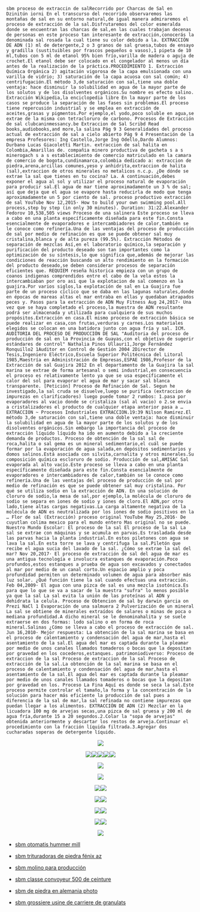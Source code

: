 
```
sbm proceso de extraccin de salRecorrido por Charcas de Sal en Dzinitún iorni En el transcurso del recorrido observaremos las montañas de sal en su entorno natural,de igual manera admiraremos el proceso de extracción de la sal.Disfrutaremos del color esmeralda donde se encuentran las charcas de sal,en las cuales trabajan decenas de personas en este proceso tan interesante de extracción,conocerás la denominada sal rosada la cual tiene su color debido a la. EXTRACCIÓN DE ADN (1) ml de detergente,2 o 3 granos de sal gruesa,tubos de ensayo y gradilla (sustituibles por frascos pequeños o vasos),1 pipeta de 10 ml,tubos con 5 ml de etanol 95% bien frío,varilla de madera o aguja de crochet.El etanol debe ser colocado en el congelador al menos un día antes de la realización de la práctica.PROCEDIMIENTO 1. Extracción Química Orgánica 2) agitación vigorosa de la capa emulsionada con una varilla de vidrio; 3) saturación de la capa acuosa con sal común; 4) centrifugación.El método 3,de saturación con sal,tiene una doble ventaja: hace disminuir la solubilidad en agua de la mayor parte de los solutos y de los disolventes orgánicos.Su nombre es efecto salino. Extracción Wikipedia,la enciclopedia libre En la mayor parte de los casos se produce la separación de las fases sin problemas.El proceso tiene repercusión industrial y se emplea en extracción de aceites,grasas y pigmentos.Por ejemplo,el yodo,poco soluble en agua,se extrae de la misma con tetracloruro de carbono. Procesos de Extracción de sal clubcaninmessancy.be Extraccion de Sal Scribd Read books,audiobooks,and more,la salina Pág 9 3 Generalidades del proceso actual de extracción de sal a cielo abierto Pág 9 4 Presentación de la empresa Profesores: Ing Castello,Jorge Ing Odello,Dardo Alumnos: Durbano Lucas Giacoletti Martin. extraccion de sal halita en Colombia,Amarillas de. compañia minero productiva de gacheta s a s minerogach s a s establecimiento de comercio matriculado en la camara de comercio de bogota,cundinamarca,colombia dedicado a: extraccion de piedra,arena,arcillas comunes,yeso y anhidrita,extraccion de halita (sal),extraccion de otros minerales no metalicos n.c.p. ¿De dónde se extrae la sal que tienes en tu cocina? La. A continuación,debes exponer el agua al sol y utilizar el proceso natural de evaporación para producir sal.El agua de mar tiene aproximadamente un 3 % de sal; así que deja que el agua se evapore hasta reducirla de modo que tenga aproximadamente un 5 por ciento de sal. proceso productivo extracción de sal YouTube Nov 12,2015· How to build your own swimming pool.All process,step by step (in only 30 minutes). Duration: 31:22.Alexander Fedorov 10,538,505 views Proceso de una salinera Este proceso se lleva a cabo en una planta específicamente diseñada para este fin.Consta esencialmente de evaporadores e intercambiadores de calor,también se le conoce como refinería.Una de las ventajas del proceso de producción de sal por medio de refinación es que se puede obtener sal muy cristalina,blanca y de alta pureza (99.5%). Extracción Métodos de separación de mezclas Así,en el laboratorio químico,la separación y purificación del producto deseado son tan importantes como la optimización de su síntesis,lo que significa que,además de mejorar las condiciones de reacción buscando un alto rendimiento en la formación del producto deseado,se deben considerar procesos de separación eficientes que. REQUIEM reseña historica empieza con un grupo de coanos indigenas comprendidos entre el cabo de la vela estos la intercambiaban por oro asi que la explotacion de sal comenzo en la guajira.Por varios siglos,la explotación de sal en La Guajira fue parte de un proceso cíclico que se daba en las lagunas naturales,donde en épocas de mareas altas el mar entraba en ellas y quedaban atrapados peces y. Pasos para la extracción de ADN Muy Fitness Aug 24,2017· Una vez que se haya completado el proceso,la muestra de ADN resultante podrá ser almacenada y utilizada para cualquiera de sus muchos propósitos.Extracción en casa.El mismo proceso de extracción básica se puede realizar en casa,con frutas,verduras y carnes.Los materiales elegidos se colocan en una batidora junto con agua fría y sal. ICM. AUDITORIA DEL PROCESO DE PRODUCCIÓN DE SAL "Auditoria del proceso de producción de sal en la Provincia de Guayas,con el objetivo de sugerir estándares de control" Nathalia Pinos Ullauri1,Jorge Fernández Ronquillo2 1Auditor en Control de Gestión 2004 2Director de Tesis,Ingeniero Eléctrico,Escuela Superior Politécnica del Litoral 1985,Maestría en Administración de Empresas,ESPAE 1986,Profesor de la Extracción de sal Guajira 2012 En el departamento de la Guajira la sal marina se extrae de forma artesanal o semi industrial,en consecuencia el proceso es relativamente lento ya que se usa específicamente el calor del sol para evaporar el agua de mar y sacar sal blanca transparente. [Petición] Proceso de Refinación de Sal. Segun he investigado,la sal cruda se disuelve,luego se purifica (extraccion de impurezas en clarificadores) luego puede tomar 2 rumbos: 1.pasa por evaporadores al vacio donde se cristaliza (sal al vacio) o 2.se envia a cristalizadores el producto de cualquier etapa anterior pasa a … EXTRACCION ~ Procesos Industriales EXTRACCION.19:39 Nilson Ramirez.El método 3,de saturación con sal,tiene una doble ventaja: hace disminuir la solubilidad en agua de la mayor parte de los solutos y de los disolventes orgánicos.Sin embargo la importancia del proceso de extracción líquido líquido ha ido en aumento debido a la creciente demanda de productos. Proceso de obtención de la sal sal de roca,halita o sal gema es un mineral sedimentario,el cuál se puede formar por la evaporación de agua salada,en depósitos sedimentarios y domos salinos.Está asociada con silvita,carnalita y otros minerales.Su composición química escloruro de sodio. Producción de sal,AMISAC Sal evaporada al alto vacío.Este proceso se lleva a cabo en una planta específicamente diseñada para este fin.Consta esencialmente de evaporadores e intercambiadores de calor,también se le conoce como refinería.Una de las ventajas del proceso de producción de sal por medio de refinación es que se puede obtener sal muy cristalina. Por qué se utiliza sodio en la extracción de ADN. En una solución de cloruro de sodio,la mesa de sal,por ejemplo,la molécula de cloruro de sodio se separa en iones de sodio y iones de cloro.El ADN,por otro lado,tiene altas cargas negativas.La carga altamente negativa de la molécula de ADN es neutralizada por los iones de sodio positivos en la … Flor de sal (Extracción) proceso original YouTube May 25,2016· De cuyutlan colima mexico para el mundo entero Mas original no se puede. Nuestro Mundo Escolar: El proceso de la sal El proceso de la sal La sal se extrae con máquinas y se acumula en parvas.Es trasladada desde las parvas hacia la planta industrial.En estos piletones con agua se lava la sal.En esta torre se lava y centrifuga la sal.Piletón que recibe el agua sucia del lavado de la sal. ¿Cómo se extrae la sal del mar? Nov 20,2017· El proceso de extracción de sal del agua de mar es una antigua tecnología e involucra estanques de evaporación.Poco profundos,estos estanques a prueba de agua son excavados y conectados al mar por medio de un canal corto.Un espacio amplio y poca profundidad permiten un determinado volumen de agua para absorber más luz solar. ¿Qué función tiene la sal cuando efectuas una extracción. Feb 04,2009· El agua con una pizca de sal es una mezcla isotónica.Es para que lo que se va a sacar de la muestra "sufra" lo menos posible ya que la sal La sal evita la unión de las proteínas al ADN y dehidrata la celula. Proceso de Obtencion de sal by darwin garcia on Prezi NaCl 1 Evaporación de una salmuera 2 Pulverización de un mineral La sal se obtiene de minerales extraídos de salares o minas de poca o mediana profundidad.A dicho mineral se le denominahalita y se suele extraerse en dos formas: lodo salino o en forma de roca mineral.Salinas ¿Cómo se lleva a cabo el proceso de extracción de sal. Jun 16,2010· Mejor respuesta: La obtención de la sal marina se basa en el proceso de calentamiento y condensación del agua de mar,hasta el asentamiento de la sal.El agua del mar es captada durante la pleamar por medio de unos canales llamados tomaderos o bocas que la depositan por gravedad en los cocederos,estanques. patrimoniodiverso: Proceso de extraccion de la sal Proceso de extraccion de la sal Proceso de extracción de la sal.La obtención de la sal marina se basa en el proceso de calentamiento y condensación del agua de mar,hasta el asentamiento de la sal.El agua del mar es captada durante la pleamar por medio de unos canales llamados tomaderos o bocas que la depositan por gravedad en los. Proceso La Fina Aquí es donde se seca la sal.Este proceso permite controlar el tamaño,la forma y la concentración de la solución para hacer más eficiente la producción de sal pues a diferencia de la sal de mar,la sal refinada no contiene impurezas que puedan llegar a los alimentos. EXTRACCIÓN DE ADN (2) Mezclar en la licuadora 100 mg de arvejas secas,una pizca de sal gruesa y 200 ml de agua fría,durante 15 a 20 segundos.2.Colar la "sopa de arvejas" obtenida anteriormente y descartar los restos de arveja.Continuar el procedimiento con la fracción líquida filtrada.3.Agregar dos cucharadas soperas de detergente líquido. 
```

<div align="center">

<a href="https://es-crusher.shibang-china.com/github&k=sbm+proceso+de+extraccin+de+sal"><img src="https://static.shibang-china.com/es/crusher/logo.jpg"></a>

<a href="https://es-crusher.shibang-china.com/github&k=sbm+proceso+de+extraccin+de+sal"><img src="https://static.shibang-china.com/es/crusher/index.jpg"></a><a href="https://es-crusher.shibang-china.com/material.htmlgithub&k=sbm+proceso+de+extraccin+de+sal"><img src="https://static.shibang-china.com/es/crusher/material.jpg"></a><a href="https://es-crusher.shibang-china.com/application.htmlgithub&k=sbm+proceso+de+extraccin+de+sal"><img src="https://static.shibang-china.com/es/crusher/application.jpg"></a><a href="https://es-crusher.shibang-china.com/aboutus.htmlgithub&k=sbm+proceso+de+extraccin+de+sal"><img src="https://static.shibang-china.com/es/crusher/aboutus.jpg"></a><a href="https://es-crusher.shibang-china.com/contact.htmlgithub&k=sbm+proceso+de+extraccin+de+sal"><img src="https://static.shibang-china.com/es/crusher/contact.jpg"></a>

<a href="https://es-crusher.shibang-china.com/github&k=sbm+proceso+de+extraccin+de+sal"><img src="https://static.shibang-china.com/es/crusher/banner.jpg"></a>

<a href="https://swt.shibang-china.com/github&k=sbm+proceso+de+extraccin+de+sal"><img src="https://static.shibang-china.com/es/crusher/text.jpg"></a>

<a href="https://swt.shibang-china.com/github&k=sbm+proceso+de+extraccin+de+sal"><img src="https://static.shibang-china.com/es/crusher/chat.jpg"></a><a href="https://es-crusher.shibang-china.com/contact.htmlgithub&k=sbm+proceso+de+extraccin+de+sal"><img src="https://static.shibang-china.com/es/crusher/message.jpg"></a>

<a href="https://es-crusher.shibang-china.com/products/pe.htmlgithub&k=sbm+proceso+de+extraccin+de+sal"><img src="https://static.shibang-china.com/es/crusher/pe.jpg"></a><a href="https://es-crusher.shibang-china.com/products/pf.htmlgithub&k=sbm+proceso+de+extraccin+de+sal"><img src="https://static.shibang-china.com/es/crusher/pf.jpg"></a>

<a href="https://es-crusher.shibang-china.com/products/hpt.htmlgithub&k=sbm+proceso+de+extraccin+de+sal"><img src="https://static.shibang-china.com/es/crusher/hpt.jpg"></a><a href="https://es-crusher.shibang-china.com/products/vsi.htmlgithub&k=sbm+proceso+de+extraccin+de+sal"><img src="https://static.shibang-china.com/es/crusher/vsi.jpg"></a>

<a href="https://es-crusher.shibang-china.com/products/klv.htmlgithub&k=sbm+proceso+de+extraccin+de+sal"><img src="https://static.shibang-china.com/es/crusher/klv.jpg"></a><a href="https://es-crusher.shibang-china.com/products/portable.htmlgithub&k=sbm+proceso+de+extraccin+de+sal"><img src="https://static.shibang-china.com/es/crusher/portable.jpg"></a>

<a href="https://swt.shibang-china.com/github&k=sbm+proceso+de+extraccin+de+sal"><img src="https://static.shibang-china.com/es/crusher/case.jpg"></a>

</div>


* [sbm otomatis hummer mill](sbm%20otomatis%20hummer%20mill.md)

* [sbm trituradoras de piedra fénix az](sbm%20trituradoras%20de%20piedra%20f%C3%A9nix%20az.md)

* [sbm molino para producción](sbm%20molino%20para%20producci%C3%B3n.md)

* [sbm classe convoyeur 500 de ceinture](sbm%20classe%20convoyeur%20500%20de%20ceinture.md)

* [sbm de piedra en alemania photo](sbm%20de%20piedra%20en%20alemania%20photo.md)

* [sbm grossiere usine de carriere de granulats](sbm%20grossiere%20usine%20de%20carriere%20de%20granulats.md)